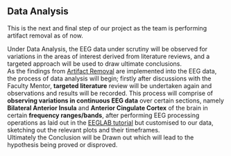 ## Data Analysis

This is the next and final step of our project as the team is performing artifact removal as of now.  


Under Data Analysis, the EEG data under scrutiny will be observed for variations in the areas of interest derived from literature reviews, and a targeted approach will be used to draw ultimate conclusions.  
As the findings from [Artifact Removal](https://github.com/Debu922/BCS_Mapping_of_Brain_Signals_2020/tree/master/artifact_removal) are implemented into the EEG data, the process of data analysis will begin; firstly after discussions with the Faculty Mentor, **targeted literature** review will be undertaken again and observations and results will be recorded. This process will comprise of **observing variations in continuous EEG data** over certain sections, namely **Bilateral Anterior Insula** and **Anterior Cingulate Cortex** of the brain in certain **frequency ranges/bands**, after performing EEG processing operations as laid out in the [EEGLAB tutorial](https://github.com/Debu922/BCS_Mapping_of_Brain_Signals_2020/tree/master/eeglab_tutorials) but customised to our data, sketching out the relevant plots and their timeframes.  
Ultimately the Conclusion will be Drawn out which will lead to the hypothesis being proved or disproved.
